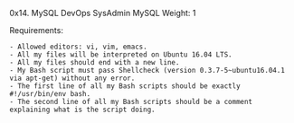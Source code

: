 0x14. MySQL
DevOps
SysAdmin
MySQL
 Weight: 1

Requirements:

	- Allowed editors: vi, vim, emacs.
	- All my files will be interpreted on Ubuntu 16.04 LTS.
	- All my files should end with a new line.
	- My Bash script must pass Shellcheck (version 0.3.7-5~ubuntu16.04.1 via apt-get) without any error.
	- The first line of all my Bash scripts should be exactly #!/usr/bin/env bash.
	- The second line of all my Bash scripts should be a comment explaining what is the script doing.
